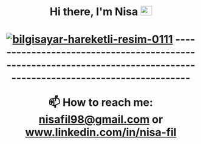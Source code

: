 <h1 align="center">Hi there, I'm Nisa <img src="https://media.giphy.com/media/WUlplcMpOCEmTGBtBW/giphy.gif" width="30" height="25"></h1>

<h1 align="center"><a href="https://www.hareketligifler.net/cat-bilgisayarlar-56.htm"><img src="https://www.hareketligifler.net/data/media/56/bilgisayar-hareketli-resim-0111.gif" border="0" alt="bilgisayar-hareketli-resim-0111" /></a>
--------------------------------------------------------------------------------------------------------------------

  📫 How to reach me: nisafil98@gmail.com or www.linkedin.com/in/nisa-fil
